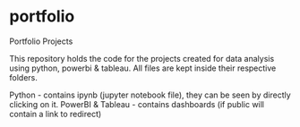 # portfolio
Portfolio Projects

This repository holds the code for the projects created for data analysis using python, powerbi & tableau.
All files are kept inside their respective folders.

Python - contains ipynb (jupyter notebook file), they can be seen by directly clicking on it.
PowerBI & Tableau - contains dashboards (if public will contain a link to redirect)
